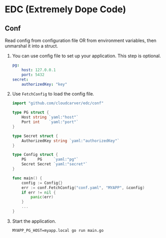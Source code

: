 # EDC (Extremely Dope Code)

## Conf

Read config from configuration file OR from environment variables, then unmarshal it into a struct.

1. You can use config file to set up your application. This step is optional.
    ```yaml
    pg:
        host: 127.0.0.1
        port: 5432
    secret:
        authorizedKey: "key"
    ```

2. Use `FetchConfig` to load the config file.
    ```go
    import "github.com/cloudcarver/edc/conf"

    type PG struct {
        Host string `yaml:"host"`
        Port int    `yaml:"port"`
    }

    type Secret struct {
        AuthorizedKey string `yaml:"authorizedKey"`
    }

    type Config struct {
        PG     PG     `yaml:"pg"`
        Secret Secret `yaml:"secret"`
    }

    func main() {
        config := Config{}
        err := conf.FetchConfig("conf.yaml", "MYAPP", &config)
        if err != nil {
            panic(err)
        }
        ...
    }
    ```

3. Start the application.
    ```shell
    MYAPP_PG_HOST=myapp.local go run main.go
    ```
